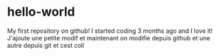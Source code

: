 # hello-world
My first repository on github!
I started coding 3 months ago and I love it!
J'ajoute une petite modif
et maintenant on modifie depuis github
et une autre depuis git
et cest coll
